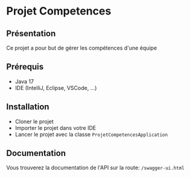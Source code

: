 # Projet Competences

## Présentation

Ce projet a pour but de gérer les compétences d'une équipe

## Prérequis

- Java 17
- IDE (IntelliJ, Eclipse, VSCode, ...)

## Installation

- Cloner le projet
- Importer le projet dans votre IDE
- Lancer le projet avec la classe `ProjetCompetencesApplication`

## Documentation

Vous trouverez la documentation de l'API sur la route: `/swagger-ui.html`
